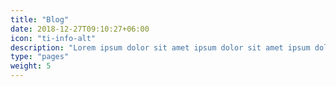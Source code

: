 ```yaml
---
title: "Blog"
date: 2018-12-27T09:10:27+06:00
icon: "ti-info-alt"
description: "Lorem ipsum dolor sit amet ipsum dolor sit amet ipsum dolor sit amet"
type: "pages"
weight: 5
---
```


